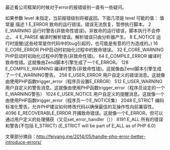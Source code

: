 # 
最近看公司框架的时候对于error的报错级别一直有一些疑问。

如果参数 level 未指定，当前报错级别将被返回。下面几项是 level 可能的值：
    值     常量                  描述
    1      E_ERROR               致命的运行错误。错误无法恢复，暂停执行脚本。
    2      E_WARNING             运行时警告(非致命性错误)。非致命的运行错误，脚本执行不会停止。
    4      E_PARSE               编译时解析错误。解析错误只由分析器产生。
    8      E_NOTICE              运行时提醒(这些经常是你代码中的bug引起的，也可能是有意的行为造成的。)
    16     E_CORE_ERROR          PHP启动时初始化过程中的致命错误。
    32     E_CORE_WARNING        PHP启动时初始化过程中的警告(非致命性错)。
    64     E_COMPILE_ERROR       编译时致命性错。这就像由Zend脚本引擎生成了一个E_ERROR。
    128    E_COMPILE_WARNING     编译时警告(非致命性错)。这就像由Zend脚本引擎生成了一个E_WARNING警告。
    256    E_USER_ERROR          用户自定义的错误消息。这就像由使用PHP函数trigger_error（程序员设置E_ERROR）
    512    E_USER_WARNING        用户自定义的警告消息。这就像由使用PHP函数trigger_error（程序员设定的一个E_WARNING警告）
    1024   E_USER_NOTICE         用户自定义的提醒消息。这就像一个由使用PHP函数trigger_error（程序员一个E_NOTICE集）
    2048   E_STRICT              编码标准化警告。允许PHP建议如何修改代码以确保最佳的互操作性向前兼容性。
    4096   E_RECOVERABLE_ERROR   开捕致命错误。这就像一个E_ERROR，但可以通过用户定义的处理捕获（又见set_error_handler（））
    8191   E_ALL                 所有的错误和警告(不包括 E_STRICT) (E_STRICT will be part of E_ALL as of PHP 6.0)

文章部分摘自：http://feiyang.me/2014/05/handle-php-error-better-introduce-errors/
